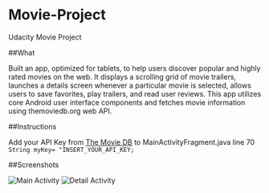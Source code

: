 # Movie-Project
Udacity Movie Project

##What

Built an app, optimized for tablets, to help users discover popular and highly rated movies on the web. It displays a scrolling grid of movie trailers, launches a details screen whenever a particular movie is selected, allows users to save favorites, play trailers, and read user reviews. This app utilizes core Android user interface components and fetches movie information using themoviedb.org web API.


##Instructions

Add your API Key from [The Movie DB](https://www.themoviedb.org/)
to MainActivityFragment.java line 70 `String myKey= "INSERT_YOUR_API_KEY;`

##Screenshots

![Main Activity](https://raw.github.com/lucasv94/Movie-Project/screenshots/main_activity.png)
![Detail Activity](https://raw.github.com/lucasv94/Movie-Project/screenshots/Detail_Activity.png)
